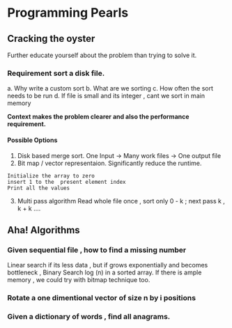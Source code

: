 # Programming Pearls

## Cracking the oyster
Further educate yourself about the problem than trying to solve it. 

### Requirement sort a disk file. 
 a. Why write a custom sort
 b. What are we sorting 
 c. How often the sort needs to be run
 d. If file is small and its integer , cant we sort in main memory 

**Context makes the problem clearer and also the performance requirement.**

#### Possible Options
  1. Disk based merge sort.  One Input -> Many work files -> One output file
  2. Bit map / vector representaion. Significantly reduce the runtime. 
  ```
  Initialize the array to zero
  insert 1 to the  present element index
  Print all the values
  ```
  3. Multi pass algorithm
      Read whole file once , sort only 0 - k ; next pass k , k + k .... 

## Aha! Algorithms

### Given sequential file , how to find a missing number
 Linear search if its less data , but if grows exponentially and becomes bottleneck ,  Binary Search log (n) in a sorted array. 
 If there is ample memory , we could try with bitmap technique too. 

### Rotate a one dimentional vector of size n  by i positions
     
### Given a dictionary of words , find all anagrams. 

